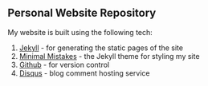 Personal Website Repository
---

My website is built using the following tech:

1. [Jekyll](https://jekyllrb.com/) - for generating the static pages of the site
2. [Minimal Mistakes](https://mmistakes.github.io/minimal-mistakes/) - the Jekyll theme for styling my site
3. [Github](https://github.com/) - for version control
4. [Disqus](https://disqus.com/) - blog comment hosting service
